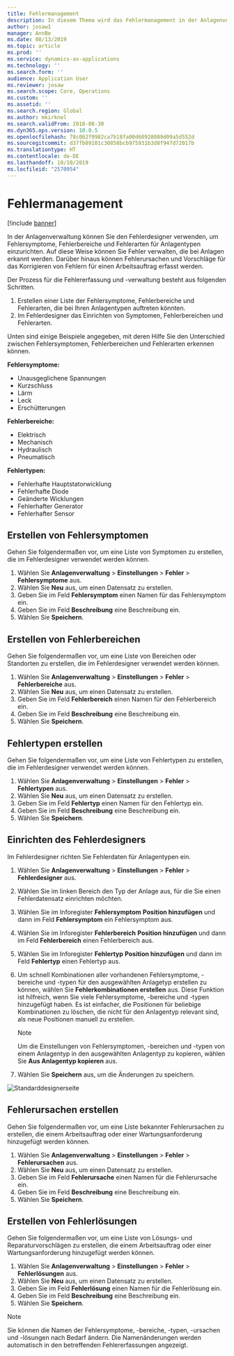 ```yaml
---
title: Fehlermanagement
description: In diesem Thema wird das Fehlermanagement in der Anlagenverwaltung erläutert.
author: josaw1
manager: AnnBe
ms.date: 08/13/2019
ms.topic: article
ms.prod: ''
ms.service: dynamics-ax-applications
ms.technology: ''
ms.search.form: ''
audience: Application User
ms.reviewer: josaw
ms.search.scope: Core, Operations
ms.custom: ''
ms.assetid: ''
ms.search.region: Global
ms.author: mkirknel
ms.search.validFrom: 2018-08-30
ms.dyn365.ops.version: 10.0.5
ms.openlocfilehash: 78c062f9982ca7b18fa00d60928089d09a5d552d
ms.sourcegitcommit: d37fb09101c30858bcb975931b3d8f947d72017b
ms.translationtype: HT
ms.contentlocale: de-DE
ms.lasthandoff: 10/10/2019
ms.locfileid: "2570954"
---
```

# <a name="fault-management"></a>Fehlermanagement

[!include [banner](../../includes/banner.md)]

 

In der Anlagenverwaltung können Sie den Fehlerdesigner verwenden, um Fehlersymptome, Fehlerbereiche und Fehlerarten für Anlagentypen einzurichten. Auf diese Weise können Sie Fehler verwalten, die bei Anlagen erkannt werden. Darüber hinaus können Fehlerursachen und Vorschläge für das Korrigieren von Fehlern für einen Arbeitsauftrag erfasst werden.

Der Prozess für die Fehlererfassung und -verwaltung besteht aus folgenden Schritten.

1. Erstellen einer Liste der Fehlersymptome, Fehlerbereiche und Fehlerarten, die bei Ihren Anlagentypen auftreten könnten.
2. Im Fehlerdesigner das Einrichten von Symptomen, Fehlerbereichen und Fehlerarten.

Unten sind einige Beispiele angegeben, mit deren Hilfe Sie den Unterschied zwischen Fehlersymptomen, Fehlerbereichen und Fehlerarten erkennen können.

**Fehlersymptome:**

- Unausgeglichene Spannungen
- Kurzschluss
- Lärm
- Leck
- Erschütterungen

**Fehlerbereiche:**

- Elektrisch
- Mechanisch
- Hydraulisch
- Pneumatisch

**Fehlertypen:**

- Fehlerhafte Hauptstatorwicklung
- Fehlerhafte Diode
- Geänderte Wicklungen
- Fehlerhafter Generator
- Fehlerhafter Sensor

## <a name="create-fault-symptoms"></a>Erstellen von Fehlersymptomen

Gehen Sie folgendermaßen vor, um eine Liste von Symptomen zu erstellen, die im Fehlerdesigner verwendet werden können.

1. Wählen Sie **Anlagenverwaltung** \> **Einstellungen** \> **Fehler** \> **Fehlersymptome** aus.
2. Wählen Sie **Neu** aus, um einen Datensatz zu erstellen.
3. Geben Sie im Feld **Fehlersymptom** einen Namen für das Fehlersymptom ein.
4. Geben Sie im Feld **Beschreibung** eine Beschreibung ein.
5. Wählen Sie **Speichern**.

## <a name="create-fault-areas"></a>Erstellen von Fehlerbereichen

Gehen Sie folgendermaßen vor, um eine Liste von Bereichen oder Standorten zu erstellen, die im Fehlerdesigner verwendet werden können.

1. Wählen Sie **Anlagenverwaltung** \> **Einstellungen** \> **Fehler** \> **Fehlerbereiche** aus.
2. Wählen Sie **Neu** aus, um einen Datensatz zu erstellen.
3. Geben Sie im Feld **Fehlerbereich** einen Namen für den Fehlerbereich ein.
4. Geben Sie im Feld **Beschreibung** eine Beschreibung ein.
5. Wählen Sie **Speichern**.

## <a name="create-fault-types"></a>Fehlertypen erstellen

Gehen Sie folgendermaßen vor, um eine Liste von Fehlertypen zu erstellen, die im Fehlerdesigner verwendet werden können.

1. Wählen Sie **Anlagenverwaltung** \> **Einstellungen** \> **Fehler** \> **Fehlertypen** aus.
2. Wählen Sie **Neu** aus, um einen Datensatz zu erstellen.
3. Geben Sie im Feld **Fehlertyp** einen Namen für den Fehlertyp ein.
4. Geben Sie im Feld **Beschreibung** eine Beschreibung ein.
5. Wählen Sie **Speichern**.

## <a name="set-up-the-fault-designer"></a>Einrichten des Fehlerdesigners

Im Fehlerdesigner richten Sie Fehlerdaten für Anlagentypen ein.

1. Wählen Sie **Anlagenverwaltung** \> **Einstellungen** \> **Fehler** \> **Fehlerdesigner** aus.
2. Wählen Sie im linken Bereich den Typ der Anlage aus, für die Sie einen Fehlerdatensatz einrichten möchten.
3. Wählen Sie im Inforegister **Fehlersymptom** **Position hinzufügen** und dann im Feld **Fehlersymptom** ein Fehlersymptom aus.
4. Wählen Sie im Inforegister **Fehlerbereich** **Position hinzufügen** und dann im Feld **Fehlerbereich** einen Fehlerbereich aus.
5. Wählen Sie im Inforegister **Fehlertyp** **Position hinzufügen** und dann im Feld **Fehlertyp** einen Fehlertyp aus.
6. Um schnell Kombinationen aller vorhandenen Fehlersymptome, -bereiche und -typen für den ausgewählten Anlagetyp erstellen zu können, wählen Sie **Fehlerkombinationen erstellen** aus. Diese Funktion ist hilfreich, wenn Sie viele Fehlersymptome, -bereiche und -typen hinzugefügt haben. Es ist einfacher, die Positionen für beliebige Kombinationen zu löschen, die nicht für den Anlagentyp relevant sind, als neue Positionen manuell zu erstellen.

    > [!NOTE]
    > Um die Einstellungen von Fehlersymptomen, -bereichen und -typen von einem Anlagentyp in den ausgewählten Anlagentyp zu kopieren, wählen Sie **Aus Anlagentyp kopieren** aus.

7. Wählen Sie **Speichern** aus, um die Änderungen zu speichern.

![Standarddesignerseite](media/21-setup-for-work-orders.png)

## <a name="create-fault-causes"></a>Fehlerursachen erstellen

Gehen Sie folgendermaßen vor, um eine Liste bekannter Fehlerursachen zu erstellen, die einem Arbeitsauftrag oder einer Wartungsanforderung hinzugefügt werden können.

1. Wählen Sie **Anlagenverwaltung** \> **Einstellungen** \> **Fehler** \> **Fehlerursachen** aus.
2. Wählen Sie **Neu** aus, um einen Datensatz zu erstellen.
3. Geben Sie im Feld **Fehlerursache** einen Namen für die Fehlerursache ein.
4. Geben Sie im Feld **Beschreibung** eine Beschreibung ein.
5. Wählen Sie **Speichern**.

## <a name="create-fault-remedies"></a>Erstellen von Fehlerlösungen

Gehen Sie folgendermaßen vor, um eine Liste von Lösungs- und Reparaturvorschlägen zu erstellen, die einem Arbeitsauftrag oder einer Wartungsanforderung hinzugefügt werden können.

1. Wählen Sie **Anlagenverwaltung** \> **Einstellungen** \> **Fehler** \> **Fehlerlösungen** aus.
2. Wählen Sie **Neu** aus, um einen Datensatz zu erstellen.
3. Geben Sie im Feld **Fehlerlösung** einen Namen für die Fehlerlösung ein.
4. Geben Sie im Feld **Beschreibung** eine Beschreibung ein.
5. Wählen Sie **Speichern**.

> [!NOTE]
> Sie können die Namen der Fehlersymptome, -bereiche, -typen, -ursachen und -lösungen nach Bedarf ändern. Die Namenänderungen werden automatisch in den betreffenden Fehlererfassungen angezeigt.
